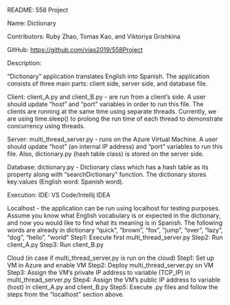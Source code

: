 README: 558 Project

Name: Dictionary

Contributors: Ruby Zhao, Tomas Kao, and Viktoriya Grishkina

GitHub: https://github.com/vias2019/558Project

Description:

“Dictionary” application translates English into Spanish. The application consists of three main parts: client side, server side, and database file.

Client: client_A.py and client_B.py - are run from a client’s side. A user should update “host” and “port” variables in order to run this file. The clients are running at the same time using separate threads. Currently, we are using time.sleep() to prolong the run time of each thread to demonstrate concurrency using threads.

Server: multi_thread_server.py - runs on the Azure Virtual Machine. A user should update “host” (an internal IP address) and “port” variables to run this file. Also, dictionary.py (hash table class) is stored on the server side.

Database: dictionary.py - Dictionary class which has a hash table as its property along with “searchDictionary” function. The dictionary stores key:values (English word: Spanish word). 

Execution:
IDE: VS Code/Intellij IDEA

Localhost - the application can be run using localhost for testing purposes. 
Assume you know what English vocabulary is or expected in the dictionary, and now you would like to find what its meaning is in Spanish. The following words are already in dictionary
“quick”, “brown”, “fox”, “jump”, “over”, “lazy”, “dog”, “hello”, “world”
Step1: Execute first multi_thread_server.py
Step2: Run client_A.py
Step3: Run client_B.py


Cloud (in case if multi_thread_server.py is run on the cloud)
Step1: Set up VM in Azure and enable VM
Step2: Deploy multi_thread_server.py on VM
Step3: Assign the VM’s private IP address to variable (TCP_IP) in multi_thread_server.py
Step4: Assign the VM’s public IP address to variable (host) in client_A.py and client_B.py
Step5: Execute .py files and follow the steps from the “localhost” section above.


